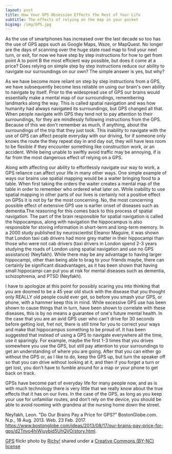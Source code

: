 ```yaml
---
layout: post
title: How Your GPS Obsession Effects the Rest of Your Life
subtitle: The effects of relying on the map in your pocket
bigimg: /img/GPS.jpg
---
```


As the use of smartphones has increased over the last decade so too has the use of GPS apps such as Google Maps, Waze, or MapQuest. No longer are the days of scanning over the huge state road map to find your next turn, or exit, for now we have step by step instructions for how to get from point A to point B the most efficient way possible, but does it come at a price? Does relying on simple step by step instructions reduce our ability to navigate our surroundings on our own? The simple answer is yes, but why?

As we have become more reliant on step by step instructions from a GPS, we have subsequently become less reliable on using our brain's own ability to navigate by itself. Prior to the widespread use of GPS our brains would essentially make a mental map of our surroundings, remembering landmarks along the way. This is called spatial navigation and was how humanity had always navigated its surroundings, but GPS changed all that. When people navigate with GPS they tend not to pay attention to their surroundings, for they are mindlessly following instructions from the GPS. Because of this we don't remember as much, if anything, about the surroundings of the trip that they just took. This inability to navigate with the use of GPS can affect people everyday with our driving, for if someone only knows the route the they repeat day in and day out, they will have less room to be flexible if they encounter something like construction work, or an accident. While being unable to swiftly avoid traffic may be annoying, if is far from the most dangerous effect of relying on a GPS.

Along with affecting our ability to effortlessly navigate our way to work, a GPS reliance can affect your life in many other ways. One simple example of ways our brains use spatial mapping would be a waiter bringing food to a table. When first taking the orders the waiter creates a mental map of the table in order to remember who ordered what later on. While inability to use spatial mapping in other parts of our lives is certainly not a positive effect on GPSs it is not by far the most concerning. No, the most concerning possible effect of extensive GPS use is earlier onset of diseases such as dementia.The reasoning for this comes back to this process of spatial navigation. The part of the brain responsible for spatial navigation is called the hippocampus, along with navigation the hippocampus is also responsible for storing information in short-term and long-term memory. In a 2000 study published by neuroscientist Eleanor Maguire, it was shown that London taxi cab drivers had more grey matter in their hippocampi than those who were not cab drivers (taxi drivers in London spend 2-3 years studying the roads of London using spatial navigation and use no GPS assistance) (Neyfakh). While there may be any advantage to having larger hippocampi, other than being able to brag to your friends maybe, there can certainly be significant disadvantages, as it has been shown that having small hippocampi can put you at risk for mental diseases such as dementia, schizophrenia, and PTSD (Neyfakh).

I have to apologize at this point for possibly scaring you into thinking that you are doomed to be a 45 year old stuck with the disease that you thought only REALLY old people could ever get, so before you smash your GPS, or phone, with a hammer keep this in mind. While excessive GPS use has been shown to cause things that in turn, have been shown to correlate with these diseases, this is by no means a guarantee of one's future mental health. In the case that you are an avid GPS user who can’t drive for 30 seconds before getting lost, fret not, there is still time for you to correct your ways and make that hippocampus something to be proud of. It has been suggested that instead of using a GPS to navigate everywhere all the time, use it sparingly. For example, maybe the first 1-3 times that you drives somewhere you use the GPS, but still pay attention to your surroundings to get an understanding of where you are going. After that you can either go without the GPS or, as I like to do, keep the GPS up, but turn the speaker off so that you can drive without looking at it, and then if you forget a turn or get lost, you don’t have to fumble around for a map or your phone to get back on track.

GPSs have become part of everyday life for many people now, and as is with much technology there is very little that we really know about the true effects that it has on our lives. In the case of the GPS, as long as you keep your use for unfamiliar routes, and don’t rely on the device, you should be able to avoid rooming with grandma at the nursing home down the street.

Neyfakh, Leon. "Do Our Brains Pay a Price for GPS?" BostonGlobe.com. N.p., 18 Aug. 2013. Web. 23 Feb. 2017. <https://www.bostonglobe.com/ideas/2013/08/17/our-brains-pay-price-for-gps/d2Tnvo4hiWjuybid5UhQVO/story.html>.



<a title="GPS" href="https://flickr.com/photos/richy/3857011320">GPS</a> flickr photo by <a href="https://flickr.com/people/richy">Richy!</a> shared under a <a href="https://creativecommons.org/licenses/by-nc/2.0/">Creative Commons (BY-NC) license</a> </small>
